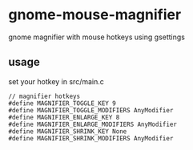 # gnome-mouse-magnifier

gnome magnifier with mouse hotkeys using gsettings

## usage

set your hotkey in src/main.c

```
// magnifier hotkeys
#define MAGNIFIER_TOGGLE_KEY 9
#define MAGNIFIER_TOGGLE_MODIFIERS AnyModifier
#define MAGNIFIER_ENLARGE_KEY 8
#define MAGNIFIER_ENLARGE_MODIFIERS AnyModifier
#define MAGNIFIER_SHRINK_KEY None
#define MAGNIFIER_SHRINK_MODIFIERS AnyModifier
```